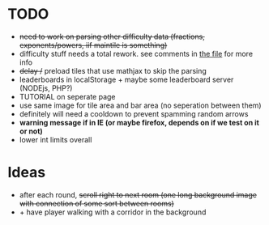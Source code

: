 # TODO

- ~~need to work on parsing other difficulty data (fractions, exponents/powers, iif maintile is something)~~
- difficulty stuff needs a total rework. see comments in [the file](/scripts/es6/difficulty.js) for more info
- ~~delay /~~ preload tiles that use mathjax to skip the parsing
- leaderboards in localStorage + maybe some leaderboard server (NODEjs, PHP?)
- TUTORIAL on seperate page
- use same image for tile area and bar area (no seperation between them)
- definitely will need a cooldown to prevent spamming random arrows
- **warning message if in IE (or maybe firefox, depends on if we test on it or not)**
- lower int limits overall

# Ideas

- after each round, ~~scroll right to next room (one long background image with connection of some sort between rooms)~~
- \+ have player walking with a corridor in the background
